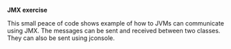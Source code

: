 **JMX exercise**

This small peace of code shows example of how to JVMs can communicate using JMX. The messages can be sent and received between two classes. They can also be sent using jconsole. 